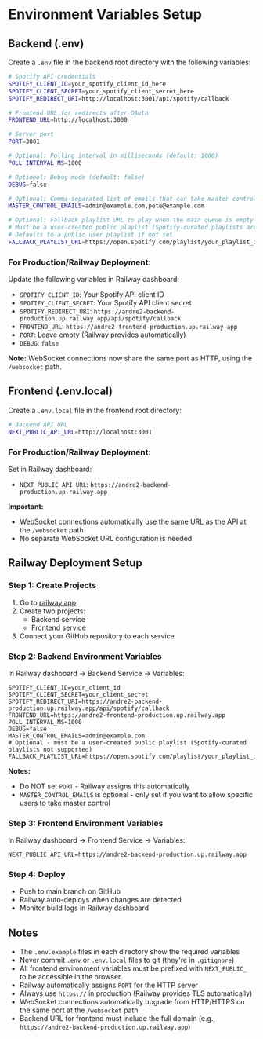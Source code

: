 # Environment Variables Setup

## Backend (.env)

Create a `.env` file in the backend root directory with the following variables:

```bash
# Spotify API credentials
SPOTIFY_CLIENT_ID=your_spotify_client_id_here
SPOTIFY_CLIENT_SECRET=your_spotify_client_secret_here
SPOTIFY_REDIRECT_URI=http://localhost:3001/api/spotify/callback

# Frontend URL for redirects after OAuth
FRONTEND_URL=http://localhost:3000

# Server port
PORT=3001

# Optional: Polling interval in milliseconds (default: 1000)
POLL_INTERVAL_MS=1000

# Optional: Debug mode (default: false)
DEBUG=false

# Optional: Comma-separated list of emails that can take master control
MASTER_CONTROL_EMAILS=admin@example.com,pete@example.com

# Optional: Fallback playlist URL to play when the main queue is empty
# Must be a user-created public playlist (Spotify-curated playlists are not supported)
# Defaults to a public user playlist if not set
FALLBACK_PLAYLIST_URL=https://open.spotify.com/playlist/your_playlist_id
```

### For Production/Railway Deployment:

Update the following variables in Railway dashboard:
- `SPOTIFY_CLIENT_ID`: Your Spotify API client ID
- `SPOTIFY_CLIENT_SECRET`: Your Spotify API client secret
- `SPOTIFY_REDIRECT_URI`: `https://andre2-backend-production.up.railway.app/api/spotify/callback`
- `FRONTEND_URL`: `https://andre2-frontend-production.up.railway.app`
- `PORT`: Leave empty (Railway provides automatically)
- `DEBUG`: `false`

**Note:** WebSocket connections now share the same port as HTTP, using the `/websocket` path.

## Frontend (.env.local)

Create a `.env.local` file in the frontend root directory:

```bash
# Backend API URL
NEXT_PUBLIC_API_URL=http://localhost:3001
```

### For Production/Railway Deployment:

Set in Railway dashboard:
- `NEXT_PUBLIC_API_URL`: `https://andre2-backend-production.up.railway.app`

**Important:** 
- WebSocket connections automatically use the same URL as the API at the `/websocket` path
- No separate WebSocket URL configuration is needed

## Railway Deployment Setup

### Step 1: Create Projects
1. Go to [railway.app](https://railway.app)
2. Create two projects:
   - Backend service
   - Frontend service
3. Connect your GitHub repository to each service

### Step 2: Backend Environment Variables
In Railway dashboard → Backend Service → Variables:
```
SPOTIFY_CLIENT_ID=your_client_id
SPOTIFY_CLIENT_SECRET=your_client_secret
SPOTIFY_REDIRECT_URI=https://andre2-backend-production.up.railway.app/api/spotify/callback
FRONTEND_URL=https://andre2-frontend-production.up.railway.app
POLL_INTERVAL_MS=1000
DEBUG=false
MASTER_CONTROL_EMAILS=admin@example.com
# Optional - must be a user-created public playlist (Spotify-curated playlists not supported)
FALLBACK_PLAYLIST_URL=https://open.spotify.com/playlist/your_playlist_id
```

**Notes:** 
- Do NOT set `PORT` - Railway assigns this automatically
- `MASTER_CONTROL_EMAILS` is optional - only set if you want to allow specific users to take master control

### Step 3: Frontend Environment Variables
In Railway dashboard → Frontend Service → Variables:
```
NEXT_PUBLIC_API_URL=https://andre2-backend-production.up.railway.app
```

### Step 4: Deploy
- Push to main branch on GitHub
- Railway auto-deploys when changes are detected
- Monitor build logs in Railway dashboard

## Notes

- The `.env.example` files in each directory show the required variables
- Never commit `.env` or `.env.local` files to git (they're in `.gitignore`)
- All frontend environment variables must be prefixed with `NEXT_PUBLIC_` to be accessible in the browser
- Railway automatically assigns `PORT` for the HTTP server
- Always use `https://` in production (Railway provides TLS automatically)
- WebSocket connections automatically upgrade from HTTP/HTTPS on the same port at the `/websocket` path
- Backend URL for frontend must include the full domain (e.g., `https://andre2-backend-production.up.railway.app`)

